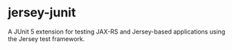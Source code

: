 # jersey-junit
A JUnit 5 extension for testing JAX-RS and Jersey-based applications using the Jersey test framework.
